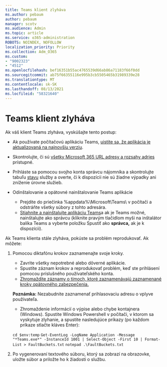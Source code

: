 ```yaml
---
title: Teams klient zlyháva
ms.author: pebaum
author: pebaum
manager: scotv
ms.audience: Admin
ms.topic: article
ms.service: o365-administration
ROBOTS: NOINDEX, NOFOLLOW
localization_priority: Priority
ms.collection: Adm_O365
ms.custom:
- "9002323"
- "4512"
ms.openlocfilehash: bef16351b55ac4765539d66ab86a71183f66f0dd
ms.sourcegitcommit: ab75f66355116e995b3cb5505465b31989339e28
ms.translationtype: MT
ms.contentlocale: sk-SK
ms.lasthandoff: 08/13/2021
ms.locfileid: "58321640"
---
```

# <a name="teams-client-crashing"></a>Teams klient zlyháva

Ak váš klient Teams zlyháva, vyskúšajte tento postup:

- Ak používate počítačovú aplikáciu Teams, [uistite sa, že aplikácia je aktualizovaná na najnovšiu verziu](https://support.office.com/article/Update-Microsoft-Teams-535a8e4b-45f0-4f6c-8b3d-91bca7a51db1).

- Skontrolujte, či sú [všetky Microsoft 365 URL adresy a rozsahy adries](https://docs.microsoft.com/microsoftteams/connectivity-issues) prístupné.

- Prihláste sa pomocou svojho konta správcu nájomníka a skontrolujte tabuľu [stavu](https://docs.microsoft.com/office365/enterprise/view-service-health) služby a overte, či k dispozícii nie sú žiadne výpadky ani zníženie úrovne služieb.

- Odinštalovanie a opätovné nainštalovanie Teams aplikácie
    - Prejdite do priečinka %appdata%\Microsoft\Teams\ v počítači a odstráňte všetky súbory z tohto adresára.
    - [Stiahnite a nainštalujte aplikáciu Teams](https://www.microsoft.com/microsoft-teams/download-app)a ak je Teams možné, nainštalujte ako správcu (kliknite pravým tlačidlom myši na inštalátor balíka Teams a vyberte položku Spustiť ako **správca,** ak je k dispozícii).

Ak Teams klienta stále zlyháva, pokúste sa problém reprodukovať. Ak môžete:

1. Pomocou diktafónu krokov zaznamenajte svoje kroky.
    - Zavrite všetky nepotrebné alebo dôverné aplikácie.
    - Spustite záznam krokov a reprodukovať problém, keď ste prihlásení pomocou príslušného používateľského konta.
    - [Zhromaždite záznamy o tímoch, ktoré zaznamenávajú zaznamenané kroky opätovného zabezpečenia.](https://docs.microsoft.com/microsoftteams/log-files) 
    
    **Poznámka:** Nezabudnite zaznamenať prihlasovaciu adresu o vplyve používateľa.
    - Zhromaždenie informácií o výpise alebo chybe kontajnera (Windows). Spustite Windows Powershell v počítači, v ktorom sa vyskytuje zlyhanie, a spustite nasledujúce príkazy (po každom príkaze stlačte kláves Enter):

    `cd $env:temp` `Get-EventLog -LogName Application -Message "*Teams.exe*" -InstanceId 1001 | Select-Object -First 10 | Format-List > FaultBuckets.txt`
    `notepad .\FaultBuckets.txt`
    
2. Po vygenerovaní textového súboru, ktorý sa zobrazí na obrazovke, uložte súbor a priložte ho k žiadosti o službu. 
